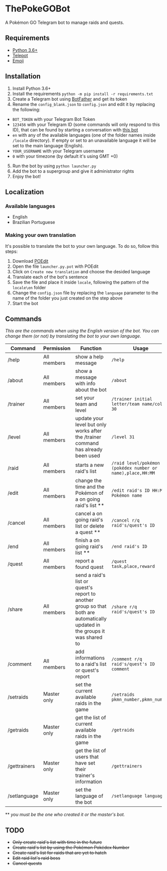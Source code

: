 # ThePokeGOBot
A Pokémon GO Telegram bot to manage raids and quests.

## Requirements
- [Python 3.6+](https://www.python.org/downloads/)
- [Telepot](https://github.com/nickoala/telepot)
- [Emoji](https://github.com/carpedm20/emoji/)

## Installation
1. Install Python 3.6+
2. Install the requirements
`python -m pip install -r requirements.txt`
4. Create a Telegram bot using [BotFather](https://telegram.me/botfather) and get its token
3. Rename the `config_blank.json` to `config.json` and edit it by replacing the following:

- `BOT_TOKEN` with your Telegram Bot Token
- `123456` with your Telegram ID (some commands will only respond to this ID), that can be found by starting a conversation with [this bot](https://telegram.me/getidsbot)
- `en` with any of the available languages (one of the folder names inside `/locale` directory). If empty or set to an unavailable language it will be set to the main language (English).
- `YOUR_USERNAME` with your Telegram username
- `0` with your timezone (by default it's using GMT +0)

5. Run the bot by using `python launcher.py`
6. Add the bot to a supergroup and give it administrator rights
7. Enjoy the bot!

## Localization

### Available languages
* English
* Brazilian Portuguese

### Making your own translation
It's possible to translate the bot to your own language. To do so, follow this steps:

1. Download [POEdit](https://poedit.net/)
2. Open the file `launcher.py.pot` with POEdit
3. Click on `Create new translation` and choose the desided language
4. Translate each of the bot's sentence
5. Save the file and place it inside `locale`, following the pattern of the `locale\en` folder
6. Change the `config.json` file by replacing the `language` parameter to the name of the folder you just created on the step above
7. Start the bot

## Commands
*This are the commands when using the English version of the bot. You can change them (or not) by translating the bot to your own language.*

|    Command   	|  Permission 	| Function 	| Usage 	|
|---------------|---------------|-----------|-----------|
| /help         | All members   |show a help message|`/help`|
| /about        | All members   |show a message with info about the bot|`/about`|
| /trainer     	| All members 	|set your team and level|`/trainer initial letter/team name/color 30`|
| /level       	| All members 	|update your level but only works after the /trainer command has already been used|`/level 31`|
| /raid        	| All members 	|starts a new raid's list|`/raid level/pokémon (pokédex number or name),place,HH:MM`|
| /edit        	| All members 	|change the time and the Pokémon of a on going raid's list ** |`/edit raid's ID HH:MM Pokémon name`|
| /cancel      	| All members 	|cancel a on going raid's list or delete a quest ** |`/cancel r/q raid's/quest's ID`|
| /end         	| All members 	|finish a on going raid's list ** |`/end raid's ID`|
| /quest       	| All members 	|report a found quest|`/quest task,place,reward`|
| /share       	| All members 	|send a raid's list or quest's report to another group so that both are automatically updated in the groups it was shared to|`/share r/q raid's/quest's ID`|
| /comment     	| All members 	|add informations to a raid's list or quest's report|`/comment r/q raid's/quest's ID comment`|
| /setraids    	| Master only 	|set the current available raids in the game|`/setraids pkmn_number,pkmn_number`|
| /getraids    	| Master only 	|get the list of current available raids in the game|`/getraids`|
| /gettrainers 	| Master only 	|get the list of users that have set their trainer's information|`/gettrainers`|
| /setlanguage 	| Master only 	|set the language of the bot|`/setlanguage language`|

** *you must be the one who created it or the master's bot.*

## TODO
- ~~Only create raid's list with time in the future~~
- ~~Create raid's list by using the Pokémon Pokédex Number~~
- ~~Create raid's list for raids that are yet to hatch~~
- ~~Edit raid list's raid boss~~
- ~~Cancel quests~~
